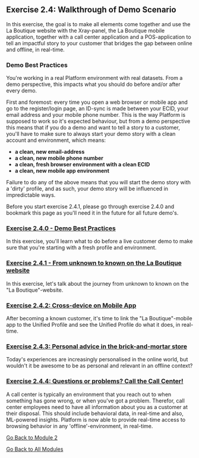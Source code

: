 ## Exercise 2.4: Walkthrough of Demo Scenario
In this exercise, the goal is to make all elements come together and use the La Boutique website with the Xray-panel, the La Boutique mobile application, together with a call center application and a POS-application to tell an impactful story to your customer that bridges the gap between online and offline, in real-time.

### Demo Best Practices

You're working in a real Platform environment with real datasets. From a demo perspective, this impacts what you should do before and/or after every demo.

First and foremost: every time you open a web browser or mobile app and go to the register/login page, an ID-sync is made between your ECID, your email address and your mobile phone number. This is the way Platform is supposed to work so it's expected behaviour, but from a demo perspective this means that if you do a demo and want to tell a story to a customer, you'll have to make sure to always start your demo story with a clean account and environment, which means:

  * **a clean, new email-address**
  * **a clean, new mobile phone number**
  * **a clean, fresh browser environment with a clean ECID**
  * **a clean, new mobile app environment**

Failure to do any of the above means that you will start the demo story with a 'dirty' profile, and as such, your demo story will be influenced in impredictable ways.

Before you start exercise 2.4.1, please go through exercise 2.4.0 and bookmark this page as you'll need it in the future for all future demo's.

### [Exercise 2.4.0 - Demo Best Practices](./ex0.md)
In this exercise, you'll learn what to do before a live customer demo to make sure that you're starting with a fresh profile and environment.

### [Exercise 2.4.1 - From unknown to known on the La Boutique website](./ex1.md)
In this exercise, let's talk about the journey from unknown to known on the "La Boutique"-website.

### [Exercise 2.4.2: Cross-device on Mobile App](./ex2.md)
After becoming a known customer, it's time to link the "La Boutique"-mobile app to the Unified Profile and see the Unified Profile do what it does, in real-time.

### [Exercise 2.4.3: Personal advice in the brick-and-mortar store](./ex3.md)
Today's experiences are increasingly personalised in the online world, but wouldn't it be awesome to be as personal and relevant in an offline context?

### [Exercise 2.4.4: Questions or problems? Call the Call Center!](./ex4.md)
A call center is typically an environment that you reach out to when something has gone wrong, or when you've got a problem. Therefor, call center employees need to have all information about you as a customer at their disposal. This should include behavioral data, in real-time and also, ML-powered insights. Platform is now able to provide real-time access to browsing behavior in any 'offline'-environment, in real-time.



[Go Back to Module 2](../README.md)

[Go Back to All Modules](/../../)







